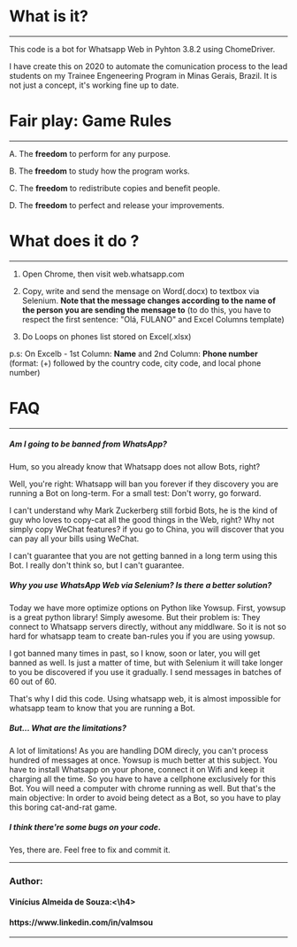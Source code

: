 <h1>What is it?</h1>
  <hr>
  
This code is a bot for Whatsapp Web in Pyhton 3.8.2 using ChomeDriver.

I have create this on 2020 to automate the comunication process to the lead students on my Trainee Engeneering Program in Minas Gerais, Brazil. It is not just a concept, it's working fine up to date.

<h1>Fair play: Game Rules</h1>
<hr>

A. The <b>freedom</b> to perform for any purpose.</n>

B. The <b>freedom</b> to study how the program works.</n>

C. The <b>freedom</b> to redistribute copies and benefit people.</n>

D. The <b>freedom</b> to perfect and release your improvements.</n>


<h1>What does it do ?</h1>
<hr>

1. Open Chrome, then visit web.whatsapp.com</n>

2. Copy, write and send the mensage on Word(.docx) to textbox via Selenium. <b>Note that the message changes according to the name of the person you are sending the mensage to</b> (to do this, you have to respect the first sentence: "Olá, FULANO" and Excel Columns template)</n>

3. Do Loops on phones list stored on Excel(.xlsx)</n>

p.s: On Excelb - 1st Column: <b>Name</b> and 2nd Column: <b>Phone number</b> (format:  (+) followed by the country code, city code, and local phone number)    

<h1>FAQ</h1>
<hr>
<h5>Am I going to be banned from WhatsApp?</h5>
Hum, so you already know that Whatsapp does not allow Bots, right?

Well, you're right: Whatsapp will ban you forever if they discovery you are running a Bot on long-term. For a small test: Don't worry, go forward.

I can't understand why Mark Zuckerberg still forbid Bots, he is the kind of guy who loves to copy-cat all the good things in the Web, right? Why not simply copy WeChat features? if you go to China, you will discover that you can pay all your bills using WeChat.

I can't guarantee that you are not getting banned in a long term using this Bot. I really don't think so, but I can't guarantee.


<h5>Why you use WhatsApp Web via Selenium? Is there a better solution?</h5>
Today we have more optimize options on Python like Yowsup.
First, yowsup is a great python library! Simply awesome.
But their problem is: They connect to Whatsapp servers directly, without any middlware. So it is not so hard for whatsapp team to create ban-rules you if you are using yowsup.

I got banned many times in past, so I know, soon or later, you will get banned as well. Is just a matter of time, but with Selenium it will take longer to you be discovered if you use it gradually. I send messages in batches of 60 out of 60. 

That's why I did this code. Using whatsapp web, it is almost impossible for whatsapp team to know that you are running a Bot.


<h5>But... What are the limitations?</h5>
A lot of limitations!
As you are handling DOM direcly, you can't process hundred of messages at once. Yowsup is much better at this subject.
You have to install Whatsapp on your phone, connect it on Wifi and keep it charging all the time. So you have to have a cellphone exclusively for this Bot. You will need a computer with chrome running as well. But that's the main objective: In order to avoid being detect as a Bot, so you have to play this boring cat-and-rat game.

<h5>I think there're some bugs on your code.</h5>
Yes, there are.
Feel free to fix and commit it.

<hr>
<h3>Author:</h3><h4>Vinícius Almeida de Souza:<\h4> <h4>https://www.linkedin.com/in/valmsou</h4> 
<hr>
  

